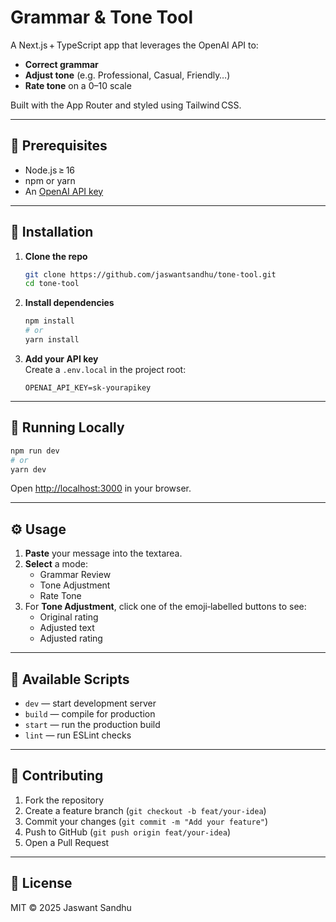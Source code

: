 # Grammar & Tone Tool

A Next.js + TypeScript app that leverages the OpenAI API to:

- **Correct grammar**  
- **Adjust tone** (e.g. Professional, Casual, Friendly…)  
- **Rate tone** on a 0–10 scale  

Built with the App Router and styled using Tailwind CSS.

---

## 🔧 Prerequisites

- Node.js ≥ 16  
- npm or yarn  
- An [OpenAI API key](https://platform.openai.com/)

---

## 🚀 Installation

1. **Clone the repo**  
   ```bash
   git clone https://github.com/jaswantsandhu/tone‑tool.git
   cd tone‑tool
   ```

2. **Install dependencies**  
   ```bash
   npm install
   # or
   yarn install
   ```

3. **Add your API key**  
   Create a `.env.local` in the project root:
   ```env
   OPENAI_API_KEY=sk‑yourapikey
   ```

---

## 🏃 Running Locally

```bash
npm run dev
# or
yarn dev
```

Open [http://localhost:3000](http://localhost:3000) in your browser.

---

## ⚙️ Usage

1. **Paste** your message into the textarea.  
2. **Select** a mode:
   - Grammar Review  
   - Tone Adjustment  
   - Rate Tone  
3. For **Tone Adjustment**, click one of the emoji‑labelled buttons to see:
   - Original rating  
   - Adjusted text  
   - Adjusted rating  

---

## 📜 Available Scripts

- `dev` — start development server  
- `build` — compile for production  
- `start` — run the production build  
- `lint` — run ESLint checks  

---

## 🤝 Contributing

1. Fork the repository  
2. Create a feature branch (`git checkout -b feat/your‑idea`)  
3. Commit your changes (`git commit -m "Add your feature"`)  
4. Push to GitHub (`git push origin feat/your‑idea`)  
5. Open a Pull Request  

---

## 📄 License

MIT © 2025 Jaswant Sandhu
